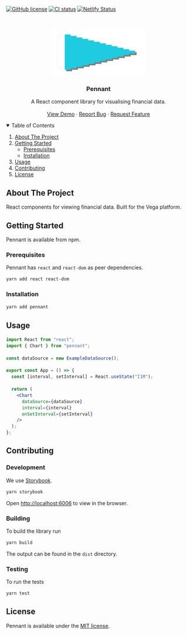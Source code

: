 [![GitHub license](https://img.shields.io/npm/l/pennant?style=plastic)](https://github.com/vegaprotocol/pennant/blob/main/LICENSE)
[![CI status](https://github.com/vegaprotocol/pennant/actions/workflows/test.yml/badge.svg)](https://github.com/vegaprotocol/pennant/actions/workflows/test.yml)
[![Netlify Status](https://api.netlify.com/api/v1/badges/754fddcc-e010-4b27-913e-83c7b8ebdcf8/deploy-status)](https://app.netlify.com/sites/pennant/deploys)

<br />
<p align="center">
  <a href="https://github.com/vegaprotocol/pennant">
    <img src="./assets/logo.svg" alt="Logo" width="256" height="128" style="image-rendering: pixelated;">
  </a>

  <h3 align="center">Pennant</h3>

  <p align="center">
    A React component library for visualising financial data.
    <br />
    <br />
    <a href="https://pennant.netlify.app/">View Demo</a>
    ·
    <a href="https://github.com/vegaprotocol/pennant/issues">Report Bug</a>
    ·
    <a href="https://github.com/vegaprotocol/pennant/issues">Request Feature</a>
  </p>
</p>

<details open="open">
  <summary>Table of Contents</summary>
  <ol>
    <li>
      <a href="#about-the-project">About The Project</a>
    </li>
    <li>
      <a href="#getting-started">Getting Started</a>
      <ul>
        <li><a href="#prerequisites">Prerequisites</a></li>
        <li><a href="#installation">Installation</a></li>
      </ul>
    </li>
    <li><a href="#usage">Usage</a></li>
    <li><a href="#contributing">Contributing</a></li>
    <li><a href="#license">License</a></li>
  </ol>
</details>

## About The Project

React components for viewing financial data. Built for the Vega platform.

## Getting Started

Pennant is available from npm.

### Prerequisites

Pennant has `react` and `react-dom` as peer dependencies.

```sh
yarn add react react-dom
```

### Installation

```sh
yarn add pennant
```

## Usage

```jsx
import React from "react";
import { Chart } from "pennant";

const dataSource = new ExampleDataSource();

export const App = () => {
  const [interval, setInterval] = React.useState("I1M");

  return (
    <Chart
      dataSource={dataSource}
      interval={interval}
      onSetInterval={setInterval}
    />
  );
};
```

## Contributing

### Development

We use [Storybook](https://storybook.js.org/).

```sh
yarn storybook
```

Open [http://localhost:6006](http://localhost:6006) to view in the browser.

### Building

To build the library run

```sh
yarn build
```

The output can be found in the `dist` directory.

### Testing

To run the tests

```sh
yarn test
```

## License

Pennant is available under the [MIT license](https://opensource.org/licenses/MIT).
